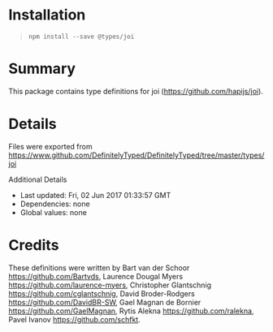 # Installation
> `npm install --save @types/joi`

# Summary
This package contains type definitions for joi (https://github.com/hapijs/joi).

# Details
Files were exported from https://www.github.com/DefinitelyTyped/DefinitelyTyped/tree/master/types/joi

Additional Details
 * Last updated: Fri, 02 Jun 2017 01:33:57 GMT
 * Dependencies: none
 * Global values: none

# Credits
These definitions were written by Bart van der Schoor <https://github.com/Bartvds>, Laurence Dougal Myers <https://github.com/laurence-myers>, Christopher Glantschnig <https://github.com/cglantschnig>, David Broder-Rodgers <https://github.com/DavidBR-SW>, Gael Magnan de Bornier <https://github.com/GaelMagnan>, Rytis Alekna <https://github.com/ralekna>, Pavel Ivanov <https://github.com/schfkt>.
